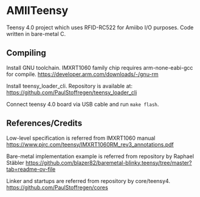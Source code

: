 # AMIITeensy
Teensy 4.0 project which uses RFID-RC522 for Amiibo I/O purposes.
Code written in bare-metal C.

## Compiling
Install GNU toolchain. IMXRT1060 family chip requires arm-none-eabi-gcc for compile.
https://developer.arm.com/downloads/-/gnu-rm

Install teensy_loader_cli. Repository is available at:
https://github.com/PaulStoffregen/teensy_loader_cli

Connect teensy 4.0 board via USB cable and run `make flash`.

## References/Credits
Low-level specification is referred from IMXRT1060 manual
https://www.pjrc.com/teensy/IMXRT1060RM_rev3_annotations.pdf

Bare-metal implementation example is referred from repository by Raphael Stäbler
https://github.com/blazer82/baremetal-blinky.teensy/tree/master?tab=readme-ov-file

Linker and startups are referred from repository by core/teensy4.
https://github.com/PaulStoffregen/cores
